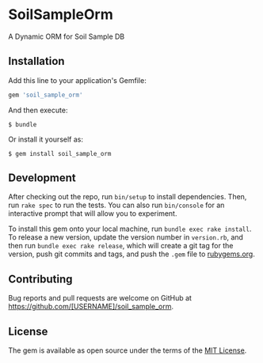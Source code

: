 # SoilSampleOrm

A Dynamic ORM for Soil Sample DB

## Installation

Add this line to your application's Gemfile:

```ruby
gem 'soil_sample_orm'
```

And then execute:

    $ bundle

Or install it yourself as:

    $ gem install soil_sample_orm

## Development

After checking out the repo, run `bin/setup` to install dependencies. Then, run `rake spec` to run the tests. You can also run `bin/console` for an interactive prompt that will allow you to experiment.

To install this gem onto your local machine, run `bundle exec rake install`. To release a new version, update the version number in `version.rb`, and then run `bundle exec rake release`, which will create a git tag for the version, push git commits and tags, and push the `.gem` file to [rubygems.org](https://rubygems.org).

## Contributing

Bug reports and pull requests are welcome on GitHub at https://github.com/[USERNAME]/soil_sample_orm.

## License

The gem is available as open source under the terms of the [MIT License](http://opensource.org/licenses/MIT).
